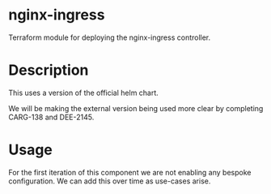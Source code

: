 # nginx-ingress
Terraform module for deploying the nginx-ingress controller.

# Description
This uses a version of the official helm chart.

We will be making the external version being used more clear by completing CARG-138 and DEE-2145.

# Usage
For the first iteration of this component we are not enabling any bespoke configuration. We can add this over time as use-cases arise.
